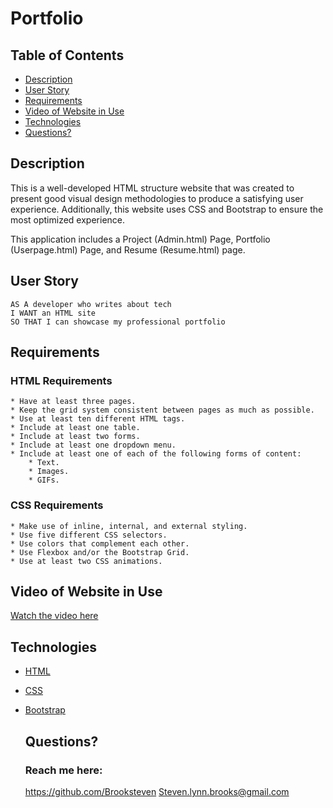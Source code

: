 # Portfolio


## Table of Contents
  * [Description](#description)
  * [User Story](#user-story)
  * [Requirements](#requirements)
  * [Video of Website in Use](#video-of-website-in-use)
  * [Technologies](#technologies)
  * [Questions?](#questions)


## Description
  This is a well-developed HTML structure website that was created to present good visual design methodologies to produce a satisfying user experience. Additionally, this website uses CSS and Bootstrap to ensure the most optimized experience.

  This application includes a Project (Admin.html) Page, Portfolio (Userpage.html) Page, and Resume (Resume.html) page.

## User Story
    AS A developer who writes about tech
    I WANT an HTML site
    SO THAT I can showcase my professional portfolio

## Requirements
  ### HTML Requirements
    * Have at least three pages.
    * Keep the grid system consistent between pages as much as possible.
    * Use at least ten different HTML tags.
    * Include at least one table.
    * Include at least two forms.
    * Include at least one dropdown menu.
    * Include at least one of each of the following forms of content: 
        * Text.
        * Images.
        * GIFs.
  ### CSS Requirements
    * Make use of inline, internal, and external styling.
    * Use five different CSS selectors.
    * Use colors that complement each other.
    * Use Flexbox and/or the Bootstrap Grid.
    * Use at least two CSS animations.

## Video of Website in Use

[Watch the video here](./assets/Professional-Portfolio.webm)




## Technologies
* [HTML](https://html.com/)
* [CSS](https://developer.mozilla.org/en-US/docs/Web/CSS)
* [Bootstrap](https://getbootstrap.com/)
 

  ## Questions?
  ### Reach me here: 
  https://github.com/Brooksteven
  Steven.lynn.brooks@gmail.com

